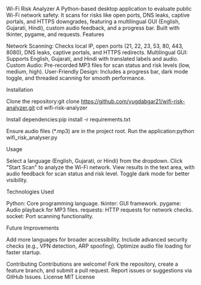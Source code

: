 Wi-Fi Risk Analyzer
A Python-based desktop application to evaluate public Wi-Fi network safety. It scans for risks like open ports, DNS leaks, captive portals, and HTTPS downgrades, featuring a multilingual GUI (English, Gujarati, Hindi), custom audio feedback, and a progress bar. Built with tkinter, pygame, and requests.
Features

Network Scanning: Checks local IP, open ports (21, 22, 23, 53, 80, 443, 8080), DNS leaks, captive portals, and HTTPS redirects.
Multilingual GUI: Supports English, Gujarati, and Hindi with translated labels and audio.
Custom Audio: Pre-recorded MP3 files for scan status and risk levels (low, medium, high).
User-Friendly Design: Includes a progress bar, dark mode toggle, and threaded scanning for smooth performance.

Installation

Clone the repository:git clone https://github.com/yugdabgar21/wifi-risk-analyzer.git
cd wifi-risk-analyzer


Install dependencies:pip install -r requirements.txt


Ensure audio files (*.mp3) are in the project root.
Run the application:python wifi_risk_analyser.py



Usage

Select a language (English, Gujarati, or Hindi) from the dropdown.
Click "Start Scan" to analyze the Wi-Fi network.
View results in the text area, with audio feedback for scan status and risk level.
Toggle dark mode for better visibility.

Technologies Used

Python: Core programming language.
tkinter: GUI framework.
pygame: Audio playback for MP3 files.
requests: HTTP requests for network checks.
socket: Port scanning functionality.

Future Improvements

Add more languages for broader accessibility.
Include advanced security checks (e.g., VPN detection, ARP spoofing).
Optimize audio file loading for faster startup.

Contributing
Contributions are welcome! Fork the repository, create a feature branch, and submit a pull request. Report issues or suggestions via GitHub Issues.
License
MIT License
